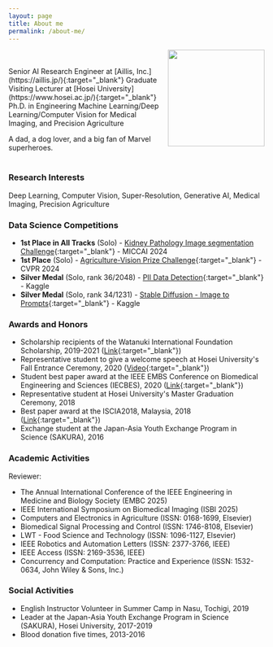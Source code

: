 ```yaml
---
layout: page
title: About me
permalink: /about-me/
---
```

<img align="right" src="{{ site.baseurl }}/images/quan_profile.png" width="190"/>
<br/><br/>
Senior AI Research Engineer at [Aillis, Inc.](https://aillis.jp/){:target="_blank"}  
Graduate Visiting Lecturer at [Hosei University](https://www.hosei.ac.jp/){:target="_blank"}  
Ph.D. in Engineering  
Machine Learning/Deep Learning/Computer Vision for Medical Imaging, and Precision Agriculture  

A dad, a dog lover, and a big fan of Marvel superheroes.
<br/><br/>

### Research Interests

Deep Learning, Computer Vision, Super-Resolution, Generative AI, Medical Imaging, Precision Agriculture

### Data Science Competitions
- **1st Place in All Tracks** (Solo) - [Kidney Pathology Image segmentation Challenge](https://sites.google.com/view/kpis2024/){:target="_blank"} - MICCAI 2024
- **1st Place** (Solo) - [Agriculture-Vision Prize Challenge](https://www.agriculture-vision.com/agriculture-vision-2024/prize-challenge-2024){:target="_blank"} - CVPR 2024
- **Silver Medal** (Solo, rank 36/2048) - [PII Data Detection](https://www.kaggle.com/competitions/pii-detection-removal-from-educational-data){:target="_blank"} - Kaggle
- **Silver Medal** (Solo, rank 34/1231) - [Stable Diffusion - Image to Prompts](https://www.kaggle.com/competitions/stable-diffusion-image-to-prompts){:target="_blank"} - Kaggle

### Awards and Honors

- Scholarship recipients of the Watanuki International Foundation Scholarship, 2019-2021 ([Link](http://wisf.sakura.ne.jp/){:target="_blank"})
- Representative student to give a welcome speech at Hosei University's Fall Entrance Ceremony, 2020 ([Video](https://youtu.be/bxnbH1GMwYQ?t=1334){:target="_blank"})
- Student best paper award at the IEEE EMBS Conference on Biomedical Engineering and Sciences (IECBES), 2020 ([Link](https://iist.hosei.ac.jp/2021/04/03/iist-student-quan-huu-cap-won-student-the-best-paper-award/){:target="_blank"})
- Representative student at Hosei University's Master Graduation Ceremony, 2018
- Best paper award at the ISCIA2018, Malaysia, 2018 ([Link](https://www.hosei.ac.jp/gs/NEWS/topics/jusho/180802/?auth=9abbb458a78210eb174f4bdd385bcf54){:target="_blank"})
- Exchange student at the Japan-Asia Youth Exchange Program in Science (SAKURA), 2016

### Academic Activities

Reviewer:
- The Annual International Conference of the IEEE Engineering in Medicine and Biology Society (EMBC 2025)
- IEEE International Symposium on Biomedical Imaging (ISBI 2025)
- Computers and Electronics in Agriculture (ISSN: 0168-1699, Elsevier)
- Biomedical Signal Processing and Control (ISSN: 1746-8108, Elsevier)
- LWT - Food Science and Technology (ISSN: 1096-1127, Elsevier)
- IEEE Robotics and Automation Letters (ISSN: 2377-3766, IEEE)
- IEEE Access (ISSN: 2169-3536, IEEE)
- Concurrency and Computation: Practice and Experience (ISSN: 1532-0634, John Wiley & Sons, Inc.)

### Social Activities

- English Instructor Volunteer in Summer Camp in Nasu, Tochigi, 2019
- Leader at the Japan-Asia Youth Exchange Program in Science (SAKURA), Hosei University, 2017-2019
- Blood donation five times, 2013-2016

